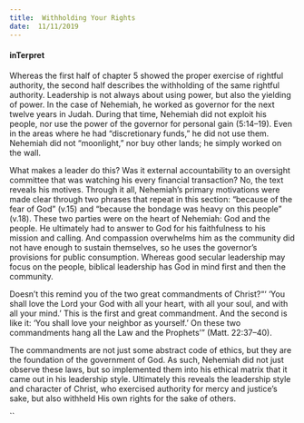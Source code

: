 ```yaml
---
title:  Withholding Your Rights
date:  11/11/2019
---
```


#### inTerpret

Whereas the first half of chapter 5 showed the proper exercise of rightful authority, the second half describes the withholding of the same rightful authority. Leadership is not always about using power, but also the yielding of power. In the case of Nehemiah, he worked as governor for the next twelve years in Judah. During that time, Nehemiah did not exploit his people, nor use the power of the governor for personal gain (5:14–19). Even in the areas where he had “discretionary funds,” he did not use them. Nehemiah did not  “moonlight,” nor buy other lands; he simply worked on the wall.

What makes a leader do this? Was it external accountability to an oversight committee that was watching his every financial transaction? No, the text reveals his motives. Through it all, Nehemiah’s primary motivations were made clear through two phrases that repeat in this section: “because of the fear of God” (v.15) and “because the bondage was heavy on this people” (v.18). These two parties were on the heart of Nehemiah: God and the people. He ultimately had to answer to God for his faithfulness to his mission and calling. And compassion overwhelms him as the community did not have enough to sustain themselves, so he uses the governor’s provisions for public consumption. Whereas good secular leadership may focus on the people, biblical leadership has God in mind first and then the community.

Doesn’t this remind you of the two great commandments of Christ?“‘ ‘You shall love the Lord your God with all your heart, with all your soul, and with all your mind.’ This is the first and great commandment. And the second is like it: ‘You shall love your neighbor as yourself.’ On these two commandments hang all the Law and the Prophets’” (Matt. 22:37–40).

The commandments are not just some abstract code of ethics, but they are the foundation of the government of God. As such, Nehemiah did not just observe these laws, but so implemented them into his ethical matrix that it came out in his leadership style. Ultimately this reveals the leadership style and character of Christ, who exercised authority for mercy and justice’s sake, but also withheld His own rights for the sake of others.

``